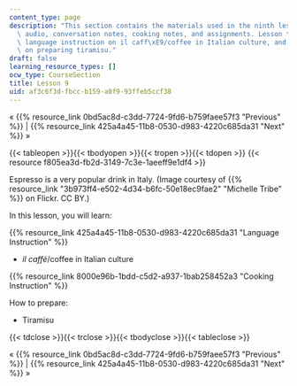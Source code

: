 ```yaml
---
content_type: page
description: "This section contains the materials used in the ninth lesson, including\
  \ audio, conversation notes, cooking notes, and assignments. Lesson topics include\
  \ language instruction on il caff\xE9/coffee in Italian culture, and cooking instruction\
  \ on preparing tiramisu."
draft: false
learning_resource_types: []
ocw_type: CourseSection
title: Lesson 9
uid: af3c6f3d-fbcc-b159-a0f9-93ffeb5ccf38
---
```

« {{% resource_link 0bd5ac8d-c3dd-7724-9fd6-b759faee57f3 "Previous" %}} | {{% resource_link 425a4a45-11b8-0530-d983-4220c685da31 "Next" %}} »

{{< tableopen >}}{{< tbodyopen >}}{{< tropen >}}{{< tdopen >}}
{{< resource f805ea3d-fb2d-3149-7c3e-1aeeff9e1df4 >}}

Espresso is a very popular drink in Italy. (Image courtesy of {{% resource_link "3b973ff4-e502-4d34-b6fc-50e18ec9fae2" "Michelle Tribe" %}} on Flickr. CC BY.)

In this lesson, you will learn:

{{% resource_link 425a4a45-11b8-0530-d983-4220c685da31 "Language Instruction" %}}

- _il caffé_/coffee in Italian culture

{{% resource_link 8000e96b-1bdd-c5d2-a937-1bab258452a3 "Cooking Instruction" %}}

How to prepare:

- Tiramisu

{{< tdclose >}}{{< trclose >}}{{< tbodyclose >}}{{< tableclose >}}

« {{% resource_link 0bd5ac8d-c3dd-7724-9fd6-b759faee57f3 "Previous" %}} | {{% resource_link 425a4a45-11b8-0530-d983-4220c685da31 "Next" %}} »